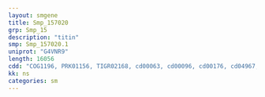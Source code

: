 ```yaml
---
layout: smgene
title: Smp_157020
grp: Smp_15
description: "titin"
smp: Smp_157020.1
uniprot: "G4VNR9"
length: 16056
cdd: "COG1196, PRK01156, TIGR02168, cd00063, cd00096, cd00176, cd04967, cd04978, cd05737, cd05746, cd05747, cd05748, cd05750, cd05763, cd07693, cl02488, cl11960, cl21522, pfam00041, pfam00047, pfam00435, pfam07679, pfam13895, pfam13927, smart00060, smart00150, smart00408, smart00409, smart00410"
kk: ns
categories: sm
---
```


